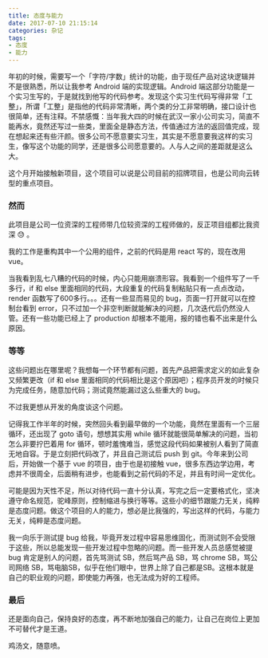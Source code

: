```yaml
---
title: 态度与能力
date: 2017-07-10 21:15:14
categories: 杂记
tags:
- 态度
- 能力
---
```


年初的时候，需要写一个「字符/字数」统计的功能，由于现任产品对这块逻辑并不是很熟悉，所以让我参考 Android 端的实现逻辑。Android 端这部分功能是一个实习生写的，于是就找到他写的代码参考。发现这个实习生代码写得非常「工整」，所谓「工整」是指他的代码非常清晰，两个类的分工非常明确，接口设计也很简单，还有注释。不禁感慨：当年我大四的时候在武汉一家小公司实习，简直不能再水，竟然还写过一些类，里面全是静态方法，传值通过方法的返回值完成，现在想起来还有些汗颜。很多公司不愿意要实习生，其实是不愿意要我这样的实习生，像写这个功能的同学，还是很多公司愿意要的。人与人之间的差距就是这么大。

<!--more-->

这个月开始接触新项目，这个项目可以说是公司目前的招牌项目，也是公司向云转型的重点项目。

### 然而

此项目是公司一位资深的工程师带几位较资深的工程师做的，反正项目组都比我资深 :sweat: 。

我的工作是重构其中一个公用的组件，之前的代码是用 react 写的，现在改用 vue。

当我看到乱七八糟的代码的时候，内心只能用崩溃形容。我看到一个组件写了一千多行，if 和 else 里面相同的代码，大段重复的代码复制粘贴只有一点点改动，render 函数写了600多行。。。还有一些显而易见的 bug，页面一打开就可以在控制台看到 error，只不过加一个非空判断就能解决的问题，几次迭代后仍然没人管。还有一些功能已经上了 production 却根本不能用，报的错也看不出来是什么原因。

### 等等

这些问题出在哪里呢？我想每一个环节都有问题，首先产品把需求定义的如此复杂又频繁更改（if 和 else 里面相同的代码相比是这个原因吧）；程序员开发的时候只为完成任务，随意加代码；测试竟然能漏过这么些重大的 bug。

不过我更想从开发的角度谈这个问题。

记得我工作半年的时候，突然回头看到最早做的一个功能，竟然在里面有一个三层循环，还出现了 goto 语句，想想其实用 while 循环就能很简单解决的问题，当初怎么非要拧巴着用 for 循环，顿时羞愧难当，感觉这段代码如果被别人看到了简直无地自容。于是立刻把代码改了，并且自己测试后 push 到 git。今年来到公司后，开始做一个基于 vue 的项目，由于也是初接触 vue，很多东西边学边用，考虑并不很周全，后面稍有进步，也能看到之前代码的不足，并且有时间一定优化。

可能是因为天性不足，所以对待代码一直十分认真，写完之后一定要格式化，坚决遵守命名规范，驼峰原则，控制缩进与换行等等。这些小的细节跟能力无关，纯粹是态度问题。做这个项目的人的能力，想必是比我强的，写出这样的代码，与能力无关，纯粹是态度问题。

我一向乐于测试提 bug 给我，毕竟开发过程中容易思维固化，而测试则不会受限于这些，所以总能发现一些开发过程中忽略的问题。而一些开发人员总感觉被提 bug 肯定是别人的问题，首先骂测试 SB，然后骂产品 SB，骂 chrome SB，骂公司网络 SB，骂电脑SB，似乎在他们眼中，世界上除了自己都是SB。这根本就是自己的职业观的问题，即使能力再强，也无法成为好的工程师。

### 最后

还是面向自己，保持良好的态度，再不断地加强自己的能力，让自己在岗位上更加不可替代才是王道。

鸡汤文，随意喷。


